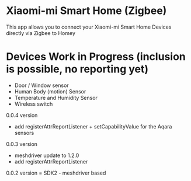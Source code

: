# Xiaomi-mi Smart Home (Zigbee)

This app allows you to connect your Xiaomi-mi Smart Home Devices directly via Zigbee to Homey

# Devices Work in Progress (inclusion is possible, no reporting yet)

* Door / Window sensor   
* Human Body (motion) Sensor
* Temperature and Humidity Sensor
* Wireless switch

0.0.4 version
* add registerAttrReportListener + setCapabilityValue for the Aqara sensors   

0.0.3 version
* meshdriver update to 1.2.0    
* add registerAttrReportListener

0.0.2 version = SDK2 - meshdriver based   
